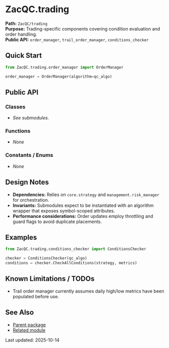# ZacQC.trading
**Path:** `ZacQC/trading`  
**Purpose:** Trading-specific components covering condition evaluation and order handling.  
**Public API:** `order_manager`, `trail_order_manager`, `conditions_checker`

## Quick Start
```python
from ZacQC.trading.order_manager import OrderManager

order_manager = OrderManager(algorithm=qc_algo)
```

## Public API
### Classes
- _See submodules._

### Functions
- _None_

### Constants / Enums
- _None_

## Design Notes
- **Dependencies:** Relies on `core.strategy` and `management.risk_manager` for orchestration.  
- **Invariants:** Submodules expect to be instantiated with an algorithm wrapper that exposes symbol-scoped attributes.  
- **Performance considerations:** Order updates employ throttling and guard flags to avoid duplicate placements.

## Examples
```python
from ZacQC.trading.conditions_checker import ConditionsChecker

checker = ConditionsChecker(qc_algo)
conditions = checker.CheckAllConditions(strategy, metrics)
```

## Known Limitations / TODOs
- Trail order manager currently assumes daily high/low metrics have been populated before use.

## See Also
- [Parent package](../modules/ZacQC.md)
- [Related module](../modules/ZacQC.core.symbol_manager.md)

Last updated: 2025-10-14
